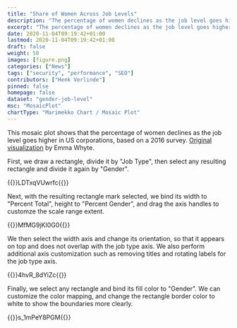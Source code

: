 ```yaml
---
title: "Share of Women Across Job Levels"
description: "The percentage of women declines as the job level goes higher."
excerpt: "The percentage of women declines as the job level goes higher in US corporations."
date: 2020-11-04T09:19:42+01:00
lastmod: 2020-11-04T09:19:42+01:00
draft: false
weight: 50
images: [figure.png]
categories: ["News"]
tags: ["security", "performance", "SEO"]
contributors: ["Henk Verlinde"]
pinned: false
homepage: false
dataset: "gender-job-level"
msc: "MosaicPlot"
chartType: "Marimekko Chart / Mosaic Plot"
---
```

This mosaic plot shows that the percentage of women declines as the job level goes higher in US corporations, based on a 2016 survey. [Original visualization](http://www.womanindata.co.uk/2017/02/workout-wednesday-week-8-marimekko.html) by Emma Whyte.

First, we draw a rectangle, divide it by "Job Type", then select any resulting rectangle and divide it again by "Gender". 

<!-- {{< rawhtml >}} 
<video width=700px class="tutorial-video" controls>
    <source src="/videos/gallery/mosaic-1.mov" type="video/mp4">
    Your browser does not support the video tag.  
</video>
{{< /rawhtml >}} -->

{{<demo-video>}}LDTxqVUwrfc{{</demo-video>}}

Next, with the resulting rectangle mark selected, we bind its width to "Percent Total", height to "Percent Gender", and drag the axis handles to customze the scale range extent.  

{{<demo-video>}}MfMG9jKI0G0{{</demo-video>}}

<!-- {{< rawhtml >}} 
<video width=700px class="tutorial-video" controls>
    <source src="/videos/gallery/mosaic-2.mov" type="video/mp4">
    Your browser does not support the video tag.  
</video>
{{< /rawhtml >}} -->

We then select the width axis and change its orientation, so that it appears on top and does not overlap with the job type axis. We also perform additional axis customization such as removing titles and rotating labels for the job type axis.

{{<demo-video>}}4hvR_8dYiZc{{</demo-video>}}

<!-- {{< rawhtml >}} 
<video width=700px class="tutorial-video" controls>
    <source src="/videos/gallery/mosaic-3.mov" type="video/mp4">
    Your browser does not support the video tag.  
</video>
{{< /rawhtml >}} -->

Finally, we select any rectangle and bind its fill color to "Gender". We can customize the color mapping, and change the rectangle border color to white to show the boundaries more clearly.

{{<demo-video>}}s_1mPeY8PGM{{</demo-video>}}

<!-- {{< rawhtml >}} 
<video width=700px class="tutorial-video" controls>
    <source src="/videos/gallery/mosaic-4.mov" type="video/mp4">
    Your browser does not support the video tag.  
</video>
{{< /rawhtml >}} -->

